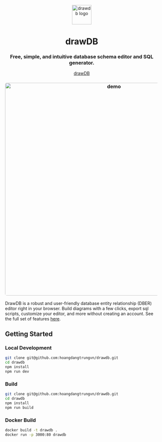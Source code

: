 <div align="center">
    <img width="64" alt="drawdb logo" src="./src/assets/icon-dark.png">
    <h1>drawDB</h1>
</div>

<h3 align="center">Free, simple, and intuitive database schema editor and SQL generator.</h3>

<p align="center">
    <a href="https://drawdb.xinso.dev/">drawDB</a>
</p>

<h3 align="center"><img width="700" style="border-radius:5px;" alt="demo" src="drawdb.png"></h3>

DrawDB is a robust and user-friendly database entity relationship (DBER) editor right in your browser. Build diagrams with a few clicks, export sql scripts, customize your editor, and more without creating an account. See the full set of features [here](https://drawdb.xinso.dev/).

## Getting Started

### Local Development

```bash
git clone git@github.com:hoangdangtrungvn/drawdb.git
cd drawdb
npm install
npm run dev
```

### Build

```bash
git clone git@github.com:hoangdangtrungvn/drawdb.git
cd drawdb
npm install
npm run build
```

### Docker Build

```bash
docker build -t drawdb .
docker run -p 3000:80 drawdb
```
